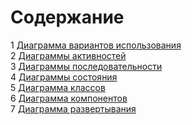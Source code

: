 # Содержание
1 [Диаграмма вариантов использования](UseCase/README.md)  
2 [Диаграммы активностей](Activity/README.md)  
3 [Диаграммы последовательности](Sequence/README.md)  
4 [Диаграммы состояния](State/README.md)  
5 [Диаграмма классов](ClassDiagram/README.md)  
6 [Диаграмма компонентов](Component/README.md)  
7 [Диаграмма развертывания](Deployment/README.md)  